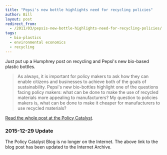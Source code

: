 ```yaml
---
title: "Pepsi's new bottle highlights need for recycling policies"
author: Bill
layout: post
redirect_from:
  - /2011/03/pepsis-new-bottle-highlights-need-for-recycling-policies/
tags:
  - bio-plastics
  - environmental economics
  - recycling
---
```

Just put up a Humphrey post on recycling and Pepsi's new bio-based plastic
bottles.

> As always, it is important for policy makers to ask how they can enable
> citizens and businesses to achieve both of the goals of sustainability.
> Pepsi's new bio-bottles highlight one of the questions facing policy makers:
> what can be done to make the use of recycled materials more appealing to
> manufacturers? My question to policies makers is, what can be done to make it
> cheaper for manufacturers to use recycled materials?

[Read the whole post at the Policy Catalyst][1].

### 2015-12-29 Update

The Policy Catalyst Blog is no longer on the Internet. The above link to the
blog post has been updated to the Internet Archive.

 [1]: http://web.archive.org/web/20150622040529/http://blog.lib.umn.edu/cstpp/policycatalyst/2011/03/pepsis_new_bottle_highlights_n.php
